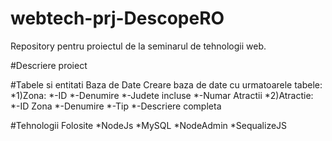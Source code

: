 # webtech-prj-DescopeRO
Repository pentru proiectul de la seminarul de tehnologii web.

#Descriere proiect


#Tabele si entitati Baza de Date
Creare baza de date cu urmatoarele tabele:
*1)Zona: 
  *-ID
  *-Denumire
  *-Judete incluse
  *-Numar Atractii
*2)Atractie:
  *-ID Zona
  *-Denumire
  *-Tip
  *-Descriere completa

#Tehnologii Folosite
*NodeJs
*MySQL
*NodeAdmin
*SequalizeJS